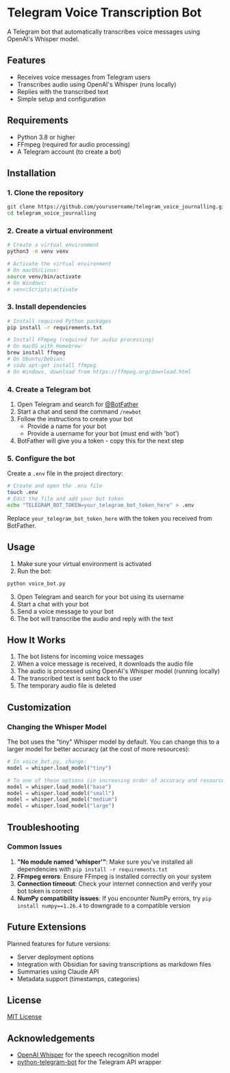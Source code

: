 # Telegram Voice Transcription Bot

A Telegram bot that automatically transcribes voice messages using OpenAI's Whisper model.

## Features

- Receives voice messages from Telegram users
- Transcribes audio using OpenAI's Whisper (runs locally)
- Replies with the transcribed text
- Simple setup and configuration

## Requirements

- Python 3.8 or higher
- FFmpeg (required for audio processing)
- A Telegram account (to create a bot)

## Installation

### 1. Clone the repository

```bash
git clone https://github.com/yourusername/telegram_voice_journalling.git
cd telegram_voice_journalling
```

### 2. Create a virtual environment

```bash
# Create a virtual environment
python3 -m venv venv

# Activate the virtual environment
# On macOS/Linux:
source venv/bin/activate
# On Windows:
# venv\Scripts\activate
```

### 3. Install dependencies

```bash
# Install required Python packages
pip install -r requirements.txt

# Install FFmpeg (required for audio processing)
# On macOS with Homebrew:
brew install ffmpeg
# On Ubuntu/Debian:
# sudo apt-get install ffmpeg
# On Windows, download from https://ffmpeg.org/download.html
```

### 4. Create a Telegram bot

1. Open Telegram and search for [@BotFather](https://t.me/BotFather)
2. Start a chat and send the command `/newbot`
3. Follow the instructions to create your bot
   - Provide a name for your bot
   - Provide a username for your bot (must end with 'bot')
4. BotFather will give you a token - copy this for the next step

### 5. Configure the bot

Create a `.env` file in the project directory:

```bash
# Create and open the .env file
touch .env
# Edit the file and add your bot token
echo "TELEGRAM_BOT_TOKEN=your_telegram_bot_token_here" > .env
```

Replace `your_telegram_bot_token_here` with the token you received from BotFather.

## Usage

1. Make sure your virtual environment is activated
2. Run the bot:

```bash
python voice_bot.py
```

3. Open Telegram and search for your bot using its username
4. Start a chat with your bot
5. Send a voice message to your bot
6. The bot will transcribe the audio and reply with the text

## How It Works

1. The bot listens for incoming voice messages
2. When a voice message is received, it downloads the audio file
3. The audio is processed using OpenAI's Whisper model (running locally)
4. The transcribed text is sent back to the user
5. The temporary audio file is deleted

## Customization

### Changing the Whisper Model

The bot uses the "tiny" Whisper model by default. You can change this to a larger model for better accuracy (at the cost of more resources):

```python
# In voice_bot.py, change:
model = whisper.load_model("tiny")

# To one of these options (in increasing order of accuracy and resource usage):
model = whisper.load_model("base")
model = whisper.load_model("small")
model = whisper.load_model("medium")
model = whisper.load_model("large")
```

## Troubleshooting

### Common Issues

1. **"No module named 'whisper'"**: Make sure you've installed all dependencies with `pip install -r requirements.txt`
2. **FFmpeg errors**: Ensure FFmpeg is installed correctly on your system
3. **Connection timeout**: Check your internet connection and verify your bot token is correct
4. **NumPy compatibility issues**: If you encounter NumPy errors, try `pip install numpy==1.26.4` to downgrade to a compatible version

## Future Extensions

Planned features for future versions:
- Server deployment options
- Integration with Obsidian for saving transcriptions as markdown files
- Summaries using Claude API
- Metadata support (timestamps, categories)

## License

[MIT License](LICENSE)

## Acknowledgements

- [OpenAI Whisper](https://github.com/openai/whisper) for the speech recognition model
- [python-telegram-bot](https://github.com/python-telegram-bot/python-telegram-bot) for the Telegram API wrapper 